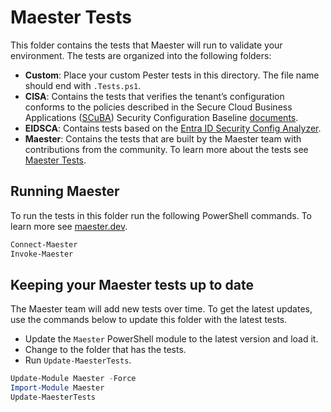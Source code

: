 # Maester Tests

This folder contains the tests that Maester will run to validate your environment. The tests are organized into the following folders:

- **Custom**: Place your custom Pester tests in this directory. The file name should end with `.Tests.ps1`.
- **CISA**: Contains the tests that verifies the tenant’s configuration conforms to the policies described in the Secure Cloud Business Applications ([SCuBA](https://cisa.gov/scuba)) Security Configuration Baseline [documents](https://github.com/cisagov/ScubaGear/blob/main/baselines/README.md).
- **EIDSCA**: Contains tests based on the [Entra ID Security Config Analyzer](https://maester.dev/docs/tests/eidsca/).
- **Maester**: Contains the tests that are built by the Maester team with contributions from the community. To learn more about the tests see [Maester Tests](https://maester.dev/docs/tests/maester).

## Running Maester

To run the tests in this folder run the following PowerShell commands. To learn more see [maester.dev](https://maester.dev).

```powershell
Connect-Maester
Invoke-Maester
```

## Keeping your Maester tests up to date

The Maester team will add new tests over time. To get the latest updates, use the commands below to update this folder with the latest tests.

- Update the `Maester` PowerShell module to the latest version and load it.
- Change to the folder that has the tests.
- Run `Update-MaesterTests`.

```powershell
Update-Module Maester -Force
Import-Module Maester
Update-MaesterTests
```
